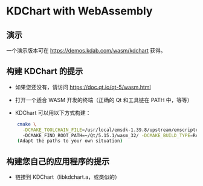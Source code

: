 # KDChart with WebAssembly

## 演示

一个演示版本可在 <https://demos.kdab.com/wasm/kdchart> 获得。

## 构建 KDChart 的提示

- 如果您还没有，请访问 <https://doc.qt.io/qt-5/wasm.html>

- 打开一个适合 WASM 开发的终端（正确的 Qt 和工具链在 PATH 中，等等）

- KDChart 可以用以下方式构建：

```bash
    cmake \
      -DCMAKE_TOOLCHAIN_FILE=/usr/local/emsdk-1.39.8/upstream/emscripten/cmake/Modules/Platform/Emscripten.cmake
      -DCMAKE_FIND_ROOT_PATH=~/Qt/5.15.1/wasm_32/ -DCMAKE_BUILD_TYPE=Release`
    (Adapt the paths to your own situation)
```

## 构建您自己的应用程序的提示

- 链接到 KDChart（libkdchart.a，或类似的）
